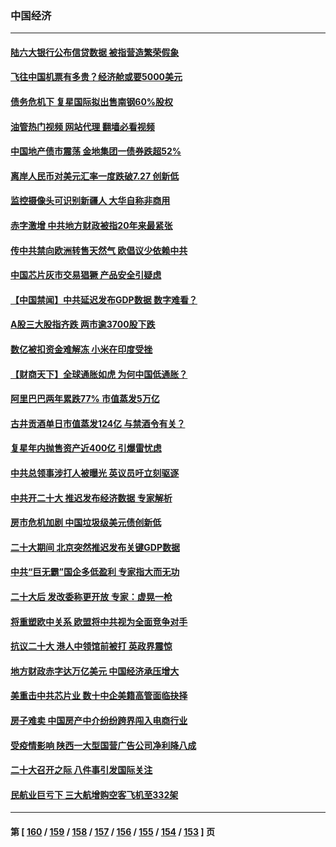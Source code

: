 ### 中国经济
---
#### [陆六大银行公布信贷数据 被指营造繁荣假象](../../pages/ncid283/n13849325.md?10210045) 
#### [飞往中国机票有多贵？经济舱或要5000美元](../../pages/ncid283/n13849214.md?10210045) 
#### [债务危机下 复星国际拟出售南钢60%股权](../../pages/ncid283/n13849179.md?10210045) 
#### [油管热门视频 网站代理 翻墙必看视频](http://132.145.103.77:81/youtube.html?10210045)
#### [中国地产债市震荡 金地集团一债券跌超52%](../../pages/ncid283/n13849026.md?10210045) 
#### [离岸人民币对美元汇率一度跌破7.27 创新低](../../pages/ncid283/n13849011.md?10210045) 
#### [监控摄像头可识别新疆人 大华自称非商用](../../pages/ncid283/n13848882.md?10210045) 
#### [赤字激增 中共地方财政被指20年来最紧张](../../pages/ncid283/n13848516.md?10210045) 
#### [传中共禁向欧洲转售天然气 欧倡议少依赖中共](../../pages/ncid283/n13848689.md?10210045) 
#### [中国芯片灰市交易猖獗 产品安全引疑虑](../../pages/ncid283/n13848624.md?10210045) 
#### [【中国禁闻】中共延迟发布GDP数据 数字难看？](../../pages/ncid283/n13848660.md?10210045) 
#### [A股三大股指齐跌 两市逾3700股下跌](../../pages/ncid283/n13848400.md?10210045) 
#### [数亿被扣资金难解冻 小米在印度受挫](../../pages/ncid283/n13848429.md?10210045) 
#### [【财商天下】全球通胀如虎 为何中国低通胀？](../../pages/ncid283/n13848144.md?10210045) 
#### [阿里巴巴两年累跌77% 市值蒸发5万亿](../../pages/ncid283/n13848248.md?10210045) 
#### [古井贡酒单日市值蒸发124亿 与禁酒令有关？](../../pages/ncid283/n13848170.md?10210045) 
#### [复星年内抛售资产近400亿 引爆雷忧虑](../../pages/ncid283/n13848096.md?10210045) 
#### [中共总领事涉打人被曝光 英议员吁立刻驱逐](../../pages/ncid283/n13848093.md?10210045) 
#### [中共开二十大 推迟发布经济数据 专家解析](../../pages/ncid283/n13847806.md?10210045) 
#### [房市危机加剧 中国垃圾级美元债创新低](../../pages/ncid283/n13847687.md?10210045) 
#### [二十大期间 北京突然推迟发布关键GDP数据](../../pages/ncid283/n13847442.md?10210045) 
#### [中共“巨无霸”国企多低盈利 专家指大而无功](../../pages/ncid283/n13847078.md?10210045) 
#### [二十大后 发改委称更开放 专家：虚晃一枪](../../pages/ncid283/n13847367.md?10210045) 
#### [将重塑欧中关系 欧盟将中共视为全面竞争对手](../../pages/ncid283/n13847362.md?10210045) 
#### [抗议二十大 港人中领馆前被打 英政界震惊](../../pages/ncid283/n13847167.md?10210045) 
#### [地方财政赤字达万亿美元 中国经济承压增大](../../pages/ncid283/n13846852.md?10210045) 
#### [美重击中共芯片业 数十中企美籍高管面临抉择](../../pages/ncid283/n13846793.md?10210045) 
#### [房子难卖 中国房产中介纷纷跨界闯入电商行业](../../pages/ncid283/n13846744.md?10210045) 
#### [受疫情影响 陕西一大型国营广告公司净利降八成](../../pages/ncid283/n13846719.md?10210045) 
#### [二十大召开之际 八件事引发国际关注](../../pages/ncid283/n13846666.md?10210045) 
#### [民航业巨亏下 三大航增购空客飞机至332架](../../pages/ncid283/n13846316.md?10210045) 

---
#### 第 [ [160](./160.md?10210045) / [159](./159.md?10210045) / [158](./158.md?10210045) / [157](./157.md?10210045) / [156](./156.md?10210045) / [155](./155.md?10210045) / [154](./154.md?10210045) / [153](./153.md?10210045) ] 页
